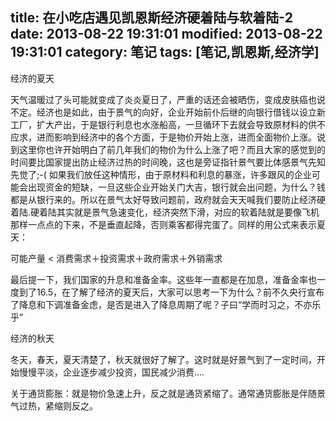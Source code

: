 title: 在小吃店遇见凯恩斯经济硬着陆与软着陆-2
date: 2013-08-22 19:31:01
modified: 2013-08-22 19:31:01
category: 笔记
tags: [笔记,凯恩斯,经济学]
---

经济的夏天

天气温暖过了头可能就变成了炎炎夏日了，严重的话还会被晒伤，变成皮肤癌也说不定。经济也是如此，由于景气的向好，企业开始前仆后继的向银行借钱以设立新工厂，扩大产出，于是银行利息也水涨船高，一旦循环下去就会导致原材料的供不应求，进而影响到经济中的各个方面，于是物价开始上涨，进而全面物价上涨。说到这里你也许开始明白了前几年我们的物价为什么上涨了吧？而且大家的感觉到的时间要比国家提出防止经济过热的时间晚，这也是旁证指针景气要比体感景气先知先觉了;-(
如果我们放任这种情形，由于原材料和利息的暴涨，许多跟风的企业可能会出现资金的短缺，一旦这些企业开始关门大吉，银行就会出问题，为什么？钱都是从银行来的。所以在景气太好导致问题前，政府就会天天喊我们要防止经济硬着陆.硬着陆其实就是景气急速变化，经济突然下滑，对应的软着陆就是要像飞机那样一点点的下来，不是垂直起降，否则乘客都得完蛋了。同样的用公式来表示夏天：

可能产量 < 消费需求＋投资需求＋政府需求＋外销需求

最后提一下，我们国家的升息和准备金率。这些年一直都是在加息，准备金率也一度到了16.5，在了解了经济的夏天后，大家可以思考一下为什么？前不久央行宣布了降息和下调准备金虑，是否是进入了降息周期了呢？子曰“学而时习之，不亦乐乎”

经济的秋天

冬天，春天，夏天清楚了，秋天就很好了解了。这时就是好景气到了一定时间，开始慢慢平淡，企业逐步减少投资，国民减少消费....

关于通货膨胀：就是物价急速上升，反之就是通货紧缩了。通常通货膨胀是伴随景气过热，紧缩则反之。

